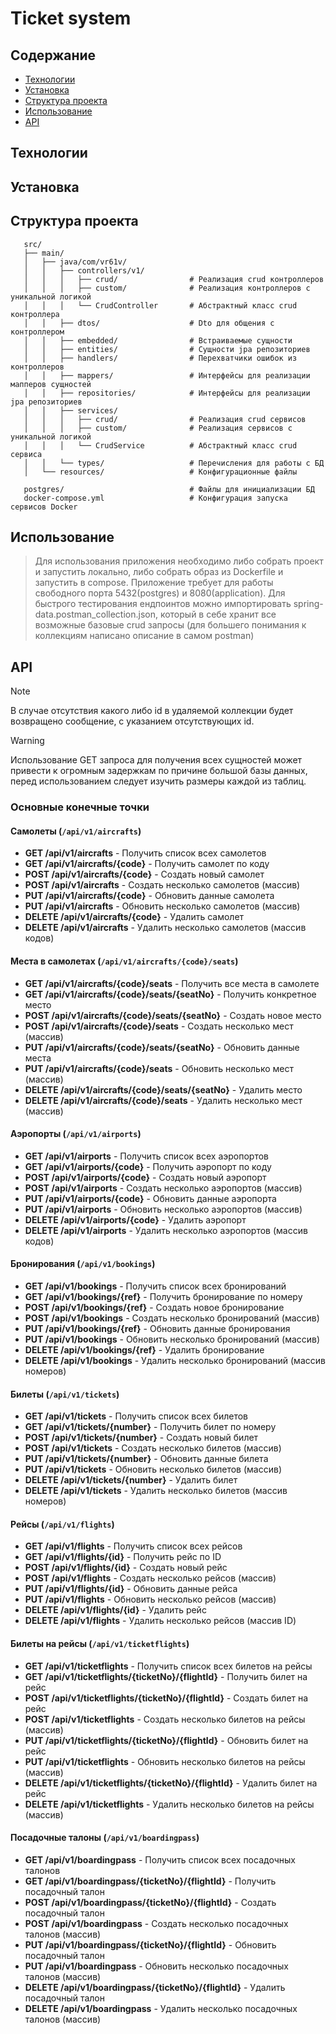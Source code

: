 # Ticket system

## Содержание
- [Технологии](#технологии)
- [Установка](#установка)
- [Структура проекта](#структура-проекта)
- [Использование](#использование)
- [API](#api)

## Технологии

## Установка

## Структура проекта
```
   src/
   ├── main/
   │   ├── java/com/vr61v/
   │   │   ├── controllers/v1/
   │   │   │   ├── crud/                # Реализация crud контроллеров
   │   │   │   ├── custom/              # Реализация контроллеров с уникальной логикой
   │   │   │   └── CrudController       # Абстрактный класс crud контроллера
   │   │   ├── dtos/                    # Dto для общения с контроллером
   │   │   ├── embedded/                # Встраиваемые сущности
   │   │   ├── entities/                # Сущности jpa репозиториев
   │   │   ├── handlers/                # Перехватчики ошибок из контроллеров
   │   │   ├── mappers/                 # Интерфейсы для реализации мапперов сущностей
   │   │   ├── repositories/            # Интерфейсы для реализации jpa репозиториев
   │   │   ├── services/
   │   │   │   ├── crud/                # Реализация crud сервисов
   │   │   │   ├── custom/              # Реализация сервисов с уникальной логикой
   │   │   │   └── CrudService          # Абстрактный класс crud сервиса
   │   │   └── types/                   # Перечисления для работы с БД
   │   └── resources/                   # Конфигурационные файлы

   postgres/                            # Файлы для инициализации БД
   docker-compose.yml                   # Конфигурация запуска сервисов Docker
```

## Использование
> Для использования приложения необходимо либо собрать проект и запустить локально,
    либо собрать образ из Dockerfile и запустить в compose. Приложение требует для работы
    свободного порта 5432(postgres) и 8080(application). Для быстрого тестирования ендпоинтов
    можно импортировать spring-data.postman_collection.json, который в себе хранит все возможные
    базовые crud запросы (для большего понимания к коллекциям написано описание в самом postman)

## API

> [!NOTE]
> В случае отсутствия какого либо id в удаляемой коллекции будет возвращено сообщение,
> с указанием отсутствующих id.

> [!WARNING]
> Использование GET запроса для получения всех сущностей может привести к огромным задержкам
> по причине большой базы данных, перед использованием следует изучить размеры каждой из таблиц.

### Основные конечные точки

#### Самолеты (`/api/v1/aircrafts`)
- **GET /api/v1/aircrafts** - Получить список всех самолетов
- **GET /api/v1/aircrafts/{code}** - Получить самолет по коду
- **POST /api/v1/aircrafts/{code}** - Создать новый самолет
- **POST /api/v1/aircrafts** - Создать несколько самолетов (массив)
- **PUT /api/v1/aircrafts/{code}** - Обновить данные самолета
- **PUT /api/v1/aircrafts** - Обновить несколько самолетов (массив)
- **DELETE /api/v1/aircrafts/{code}** - Удалить самолет
- **DELETE /api/v1/aircrafts** - Удалить несколько самолетов (массив кодов)

#### Места в самолетах (`/api/v1/aircrafts/{code}/seats`)
- **GET /api/v1/aircrafts/{code}/seats** - Получить все места в самолете
- **GET /api/v1/aircrafts/{code}/seats/{seatNo}** - Получить конкретное место
- **POST /api/v1/aircrafts/{code}/seats/{seatNo}** - Создать новое место
- **POST /api/v1/aircrafts/{code}/seats** - Создать несколько мест (массив)
- **PUT /api/v1/aircrafts/{code}/seats/{seatNo}** - Обновить данные места
- **PUT /api/v1/aircrafts/{code}/seats** - Обновить несколько мест (массив)
- **DELETE /api/v1/aircrafts/{code}/seats/{seatNo}** - Удалить место
- **DELETE /api/v1/aircrafts/{code}/seats** - Удалить несколько мест (массив)

#### Аэропорты (`/api/v1/airports`)
- **GET /api/v1/airports** - Получить список всех аэропортов
- **GET /api/v1/airports/{code}** - Получить аэропорт по коду
- **POST /api/v1/airports/{code}** - Создать новый аэропорт
- **POST /api/v1/airports** - Создать несколько аэропортов (массив)
- **PUT /api/v1/airports/{code}** - Обновить данные аэропорта
- **PUT /api/v1/airports** - Обновить несколько аэропортов (массив)
- **DELETE /api/v1/airports/{code}** - Удалить аэропорт
- **DELETE /api/v1/airports** - Удалить несколько аэропортов (массив кодов)

#### Бронирования (`/api/v1/bookings`)
- **GET /api/v1/bookings** - Получить список всех бронирований
- **GET /api/v1/bookings/{ref}** - Получить бронирование по номеру
- **POST /api/v1/bookings/{ref}** - Создать новое бронирование
- **POST /api/v1/bookings** - Создать несколько бронирований (массив)
- **PUT /api/v1/bookings/{ref}** - Обновить данные бронирования
- **PUT /api/v1/bookings** - Обновить несколько бронирований (массив)
- **DELETE /api/v1/bookings/{ref}** - Удалить бронирование
- **DELETE /api/v1/bookings** - Удалить несколько бронирований (массив номеров)

#### Билеты (`/api/v1/tickets`)
- **GET /api/v1/tickets** - Получить список всех билетов
- **GET /api/v1/tickets/{number}** - Получить билет по номеру
- **POST /api/v1/tickets/{number}** - Создать новый билет
- **POST /api/v1/tickets** - Создать несколько билетов (массив)
- **PUT /api/v1/tickets/{number}** - Обновить данные билета
- **PUT /api/v1/tickets** - Обновить несколько билетов (массив)
- **DELETE /api/v1/tickets/{number}** - Удалить билет
- **DELETE /api/v1/tickets** - Удалить несколько билетов (массив номеров)

#### Рейсы (`/api/v1/flights`)
- **GET /api/v1/flights** - Получить список всех рейсов
- **GET /api/v1/flights/{id}** - Получить рейс по ID
- **POST /api/v1/flights/{id}** - Создать новый рейс
- **POST /api/v1/flights** - Создать несколько рейсов (массив)
- **PUT /api/v1/flights/{id}** - Обновить данные рейса
- **PUT /api/v1/flights** - Обновить несколько рейсов (массив)
- **DELETE /api/v1/flights/{id}** - Удалить рейс
- **DELETE /api/v1/flights** - Удалить несколько рейсов (массив ID)

#### Билеты на рейсы (`/api/v1/ticketflights`)
- **GET /api/v1/ticketflights** - Получить список всех билетов на рейсы
- **GET /api/v1/ticketflights/{ticketNo}/{flightId}** - Получить билет на рейс
- **POST /api/v1/ticketflights/{ticketNo}/{flightId}** - Создать билет на рейс
- **POST /api/v1/ticketflights** - Создать несколько билетов на рейсы (массив)
- **PUT /api/v1/ticketflights/{ticketNo}/{flightId}** - Обновить билет на рейс
- **PUT /api/v1/ticketflights** - Обновить несколько билетов на рейсы (массив)
- **DELETE /api/v1/ticketflights/{ticketNo}/{flightId}** - Удалить билет на рейс
- **DELETE /api/v1/ticketflights** - Удалить несколько билетов на рейсы (массив)

#### Посадочные талоны (`/api/v1/boardingpass`)
- **GET /api/v1/boardingpass** - Получить список всех посадочных талонов
- **GET /api/v1/boardingpass/{ticketNo}/{flightId}** - Получить посадочный талон
- **POST /api/v1/boardingpass/{ticketNo}/{flightId}** - Создать посадочный талон
- **POST /api/v1/boardingpass** - Создать несколько посадочных талонов (массив)
- **PUT /api/v1/boardingpass/{ticketNo}/{flightId}** - Обновить посадочный талон
- **PUT /api/v1/boardingpass** - Обновить несколько посадочных талонов (массив)
- **DELETE /api/v1/boardingpass/{ticketNo}/{flightId}** - Удалить посадочный талон
- **DELETE /api/v1/boardingpass** - Удалить несколько посадочных талонов (массив)